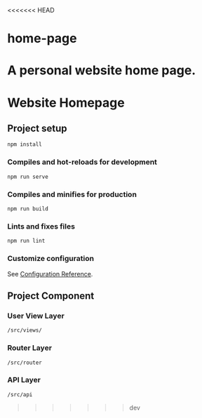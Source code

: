 <<<<<<< HEAD
# home-page
A personal website home page.
=======
# Website Homepage

## Project setup
```
npm install
```

### Compiles and hot-reloads for development
```
npm run serve
```

### Compiles and minifies for production
```
npm run build
```

### Lints and fixes files
```
npm run lint
```

### Customize configuration
See [Configuration Reference](https://cli.vuejs.org/config/).

## Project Component
### User View Layer
```
/src/views/
```
### Router Layer
```
/src/router
```
### API Layer
```
/src/api
```
>>>>>>> dev
